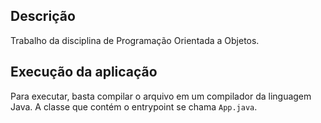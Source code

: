 ## Descrição

Trabalho da disciplina de Programação Orientada a Objetos.

## Execução da aplicação
Para executar, basta compilar o arquivo em um compilador da linguagem Java. 
A classe que contém o entrypoint se chama `App.java`.



 